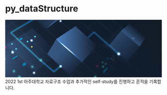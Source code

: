 # py_dataStructure
<img src='imgsrc.jpg'>
2022 1st 아주대학교 자료구조 수업과 추가적인 self-study를 진행하고 흔적을 기록합니다.

